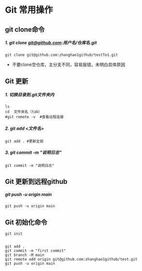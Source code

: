
# Git 常用操作

## git clone命令

#####  1. git clone git@github.com:用户名/仓库名.git

```shell
git clone git@github.com:zhanghao1github/testTo1.git
```

- 不要clone空仓库，主分支不同，容易报错，未明白具体原因

## Git 更新

#####  1. 切换目录到.git文件夹内

```shell
ls
cd  文件夹名（tab）
#git remote -v  #查看远程连接
```

##### 2. git add <文件名>

```shell
git add . #更新全部
```

##### 3. git commit -m "说明日志"

```shell
git commit -m "说明日志"
```

## Git 更新到远程github

##### git push -u origin main

```shell
git push -u origin main
```

## Git 初始化命令

```shell
git init


git add .
git commit -m "first commit"
git branch -M main
git remote add origin git@github.com:zhanghao1github/test.git
git push -u origin main
```

